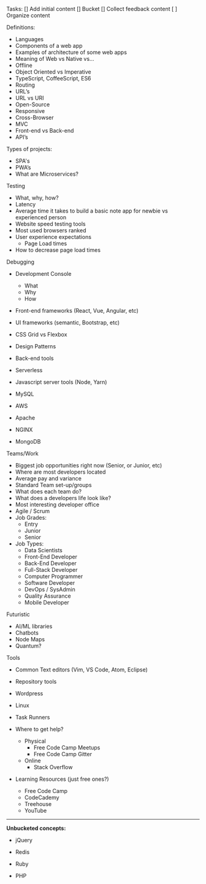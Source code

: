 Tasks:
 [] Add initial content
 [] Bucket
 [] Collect feedback content
  [ ] Organize content


Definitions:
* Languages
* Components of a web app
* Examples of architecture of some web apps
* Meaning of Web vs Native vs…
* Offline
* Object Oriented vs Imperative
* TypeScript, CoffeeScript, ES6
* Routing
* URL’s
* URL vs URI
* Open-Source
* Responsive
* Cross-Browser
* MVC
* Front-end vs Back-end
* API’s

Types of projects:
* SPA's
* PWA’s
* What are Microservices?

Testing
* What, why, how?
* Latency
* Average time it takes to build a basic note app for newbie vs experienced person
* Website speed testing tools
* Most used browsers ranked
* User experience expectations
    - Page Load times
* How to decrease page load times

Debugging
* Development Console
    - What
    - Why
    - How

* Front-end frameworks (React, Vue, Angular, etc)
* UI frameworks (semantic, Bootstrap, etc)
* CSS Grid vs Flexbox
* Design Patterns

* Back-end tools
* Serverless
* Javascript server tools (Node, Yarn)
* MySQL
* AWS
* Apache
* NGINX
* MongoDB

Teams/Work
* Biggest job opportunities right now (Senior, or Junior, etc)
* Where are most developers located
* Average pay and variance
* Standard Team set-up/groups
* What does each team do?
* What does a developers life look like?
* Most interesting developer office
* Agile / Scrum
* Job Grades:
    - Entry
    - Junior
    - Senior
* Job Types:
    - Data Scientists
    - Front-End Developer
    - Back-End Developer
    - Full-Stack Developer
    - Computer Programmer
    - Software Developer
    - DevOps / SysAdmin
    - Quality Assurance
    - Mobile Developer

Futuristic
* AI/ML libraries
* Chatbots
* Node Maps
* Quantum?

Tools
* Common Text editors (Vim, VS Code, Atom, Eclipse)
* Repository tools

* Wordpress
* Linux
* Task Runners

* Where to get help?
    - Physical
        - Free Code Camp Meetups
        - Free Code Camp Gitter
    - Online
        - Stack Overflow

* Learning Resources (just free ones?)
    - Free Code Camp
    - CodeCademy
    - Treehouse
    - YouTube

********

**Unbucketed concepts:**

* jQuery
* Redis

* Ruby
* PHP
